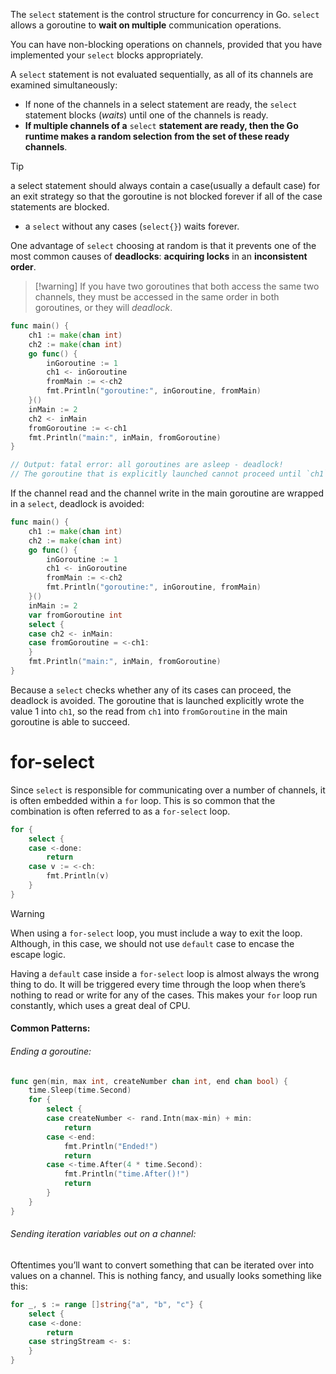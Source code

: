 The `select` statement is the control structure for concurrency in Go. `select` allows a goroutine to **wait on multiple** communication operations. 

You can have non-blocking operations on channels, provided that you have implemented your `select` blocks appropriately.

A `select` statement is not evaluated sequentially, as all of its channels are examined simultaneously:
- If none of the channels in a select statement are ready, the `select` statement blocks (_waits_) until one of the channels is ready.
- **If multiple channels of a** `select` **statement are ready, then the Go runtime makes a random selection from the set of these ready channels**.

> [!tip]
> a select statement should always contain a case(usually a default case) for an exit strategy so that the goroutine is not blocked forever if all of the case statements are blocked.

- a `select` without any cases (`select{}`) waits forever.

One advantage of `select` choosing at random is that it prevents one of the most common causes of **deadlocks**: **acquiring locks** in an **inconsistent order**.

> [!warning] If you have two goroutines that both access the same two channels, they must be accessed in the same order in both goroutines, or they will _deadlock_.

```go
func main() {
    ch1 := make(chan int)
    ch2 := make(chan int)
    go func() {
        inGoroutine := 1
        ch1 <- inGoroutine
        fromMain := <-ch2
        fmt.Println("goroutine:", inGoroutine, fromMain)
    }()
    inMain := 2
    ch2 <- inMain
    fromGoroutine := <-ch1
    fmt.Println("main:", inMain, fromGoroutine)
}

// Output: fatal error: all goroutines are asleep - deadlock!
// The goroutine that is explicitly launched cannot proceed until `ch1` is read, and the main goroutine cannot proceed until `ch2` is read.
```

If the channel read and the channel write in the main goroutine are wrapped in a `select`, deadlock is avoided:
```go
func main() {
    ch1 := make(chan int)
    ch2 := make(chan int)
    go func() {
        inGoroutine := 1
        ch1 <- inGoroutine
        fromMain := <-ch2
        fmt.Println("goroutine:", inGoroutine, fromMain)
    }()
    inMain := 2
    var fromGoroutine int
    select {
    case ch2 <- inMain:
    case fromGoroutine = <-ch1:
    }
    fmt.Println("main:", inMain, fromGoroutine)
}
```

Because a `select` checks whether any of its cases can proceed, the deadlock is avoided. The goroutine that is launched explicitly wrote the value 1 into `ch1`, so the read from `ch1` into `fromGoroutine` in the main goroutine is able to succeed.
# for-select
Since `select` is responsible for communicating over a number of channels, it is often embedded within a `for` loop. This is so common that the combination is often referred to as a `for-select` loop.
```go
for {
    select {
    case <-done:
        return
    case v := <-ch:
        fmt.Println(v)
    }
}
```

> [!warning]
> When using a `for-select` loop, you must include a way to exit the loop. Although, in this case, we should not use `default` case to encase the escape logic.
> 
> Having a `default` case inside a `for-select` loop is almost always the wrong thing to do. It will be triggered every time through the loop when there’s nothing to read or write for any of the cases. This makes your `for` loop run constantly, which uses a great deal of CPU.

#### Common Patterns:
###### Ending a goroutine:

```go
func gen(min, max int, createNumber chan int, end chan bool) {
    time.Sleep(time.Second)
    for {
        select {
        case createNumber <- rand.Intn(max-min) + min:
	        return
        case <-end:
            fmt.Println("Ended!")
            return
        case <-time.After(4 * time.Second):
            fmt.Println("time.After()!")
            return
        }
    }
}

```

###### Sending iteration variables out on a channel:
Oftentimes you’ll want to convert something that can be iterated over into values on a channel. This is nothing fancy, and usually looks something like this:
```go
for _, s := range []string{"a", "b", "c"} {
	select {
	case <-done:
		return
	case stringStream <- s:
	}
}
```



